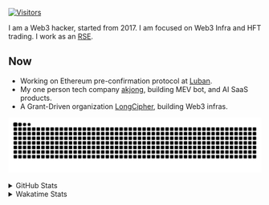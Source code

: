 <!-- markdownlint-disable MD041 MD010 MD033 -->
[![Visitors](https://api.visitorbadge.io/api/daily?path=Akagi201%2FAkagi201&label=Visitors%20Today&countColor=%2337d67a)](https://visitorbadge.io/status?path=Akagi201%2FAkagi201)

I am a Web3 hacker, started from 2017. I am focused on Web3 Infra and HFT trading.
I work as an [RSE](https://us-rse.org/about/what-is-an-rse/).

## Now

* Working on Ethereum pre-confirmation protocol at [Luban](https://github.com/lu-bann).
* My one person tech company [akjong](https://github.com/akjong), building MEV bot, and AI SaaS products.
* A Grant-Driven organization [LongCipher](https://github.com/longcipher), building Web3 infras.

[![github contribution grid snake animation](https://raw.githubusercontent.com/Akagi201/Akagi201/output/github-contribution-grid-snake.svg#gh-light-mode-only)](https://github.com/Akagi201)

<details>
<summary>GitHub Stats</summary>
  <a href="https://github.com/Akagi201"><img alt="Profile Detail" src="https://raw.githubusercontent.com/Akagi201/Akagi201/master/profile-summary-card-output/dracula/0-profile-details.svg" /></a>
  <a href="https://github.com/Akagi201"><img alt="Github Stats" src="https://raw.githubusercontent.com/Akagi201/Akagi201/master/profile-summary-card-output/dracula/3-stats.svg" /></a>
  <a href="https://github.com/Akagi201"><img alt="Lang By Commits" src="https://raw.githubusercontent.com/Akagi201/Akagi201/master/profile-summary-card-output/dracula/2-most-commit-language.svg" /></a>
</details>

<details>
<summary>Wakatime Stats</summary>
<br>

<!--START_SECTION:waka-->

```txt
From: 04 February 2025 - To: 11 February 2025

Total Time: 36 hrs 4 mins

Other              20 hrs 54 mins  ██████████████▒░░░░░░░░░░   57.97 %
Rust               7 hrs 11 mins   █████░░░░░░░░░░░░░░░░░░░░   19.95 %
sh                 2 hrs 5 mins    █▒░░░░░░░░░░░░░░░░░░░░░░░   05.80 %
Markdown           1 hr 33 mins    █░░░░░░░░░░░░░░░░░░░░░░░░   04.30 %
Python             54 mins         ▓░░░░░░░░░░░░░░░░░░░░░░░░   02.52 %
TypeScript         53 mins         ▓░░░░░░░░░░░░░░░░░░░░░░░░   02.49 %
TOML               49 mins         ▓░░░░░░░░░░░░░░░░░░░░░░░░   02.26 %
PLpgSQL            22 mins         ▒░░░░░░░░░░░░░░░░░░░░░░░░   01.03 %
XML                18 mins         ▒░░░░░░░░░░░░░░░░░░░░░░░░   00.84 %
YAML               16 mins         ▒░░░░░░░░░░░░░░░░░░░░░░░░   00.75 %
```

<!--END_SECTION:waka-->

</details>
